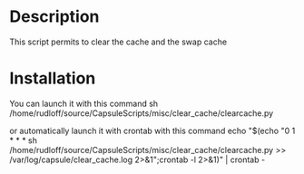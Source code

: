 # Description
This script permits to clear the cache and the swap cache

# Installation
You can launch it with this command sh /home/rudloff/source/CapsuleScripts/misc/clear_cache/clearcache.py

or automatically launch it with crontab with this command
echo "$(echo "0 1 * * * sh /home/rudloff/source/CapsuleScripts/misc/clear_cache/clearcache.py >> /var/log/capsule/clear_cache.log 2>&1";crontab -l 2>&1)" | crontab -